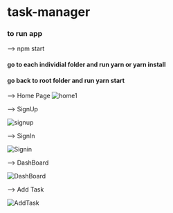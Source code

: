 
# task-manager

### to run app 
--> npm start
#### go to each individial folder and run yarn or yarn install
#### go back to root folder and run yarn start

--> Home Page
![home1](https://github.com/Surajkushwaha12/Task_Management_Application/assets/134843134/79491dcf-23c9-4105-8301-07a30ac0bbb2)


--> SignUp

![signup](https://github.com/Surajkushwaha12/Task_Management_Application/assets/134843134/d6ba032e-aaa1-4868-b138-72918748d6c9)


--> SignIn

![Signin](https://github.com/Surajkushwaha12/Task_Management_Application/assets/134843134/faee3efb-b846-4e3d-a932-a5132ffc5bf4)


--> DashBoard

![DashBoard](https://github.com/Surajkushwaha12/Task_Management_Application/assets/134843134/77940f44-a0e8-4e91-9917-4f9c30938340)


--> Add Task

![AddTask](https://github.com/Surajkushwaha12/Task_Management_Application/assets/134843134/00e17992-d9d4-4b82-b18f-211af1db7fbd)




